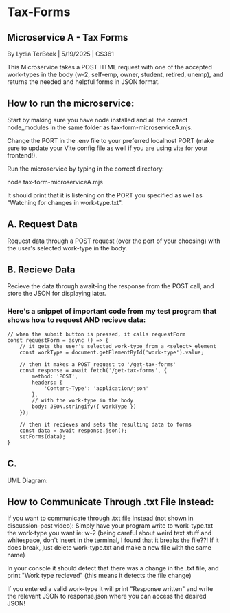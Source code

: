 # Tax-Forms
## Microservice A - Tax Forms
By Lydia TerBeek | 5/19/2025 | CS361

This Microservice takes a POST HTML request with one of the accepted work-types in the body (w-2, self-emp, owner, student, retired, unemp), and returns the needed and helpful forms in JSON format.

## How to run the microservice:
Start by making sure you have node installed and all the correct node_modules in the same folder as tax-form-microserviceA.mjs. 

Change the PORT in the .env file to your preferred localhost PORT (make sure to update your Vite config file as well if you are using vite for your frontend!). 

Run the microservice by typing in the correct directory:

node tax-form-microserviceA.mjs

It should print that it is listening on the PORT you specified as well as "Watching for changes in work-type.txt".

## A. Request Data
Request data through a POST request (over the port of your choosing) with the user's selected work-type in the body.

## B. Recieve Data
Recieve the data through await-ing the response from the POST call, and store the JSON for displaying later.

### Here's a snippet of important code from my test program that shows how to request AND recieve data:
```
// when the submit button is pressed, it calls requestForm
const requestForm = async () => {
    // it gets the user's selected work-type from a <select> element
    const workType = document.getElementById('work-type').value;

    // then it makes a POST request to '/get-tax-forms'
    const response = await fetch('/get-tax-forms', {
        method: 'POST',
        headers: {
            'Content-Type': 'application/json'
        },
        // with the work-type in the body
        body: JSON.stringify({ workType })
    });

    // then it recieves and sets the resulting data to forms
    const data = await response.json();
    setForms(data);
}
```

## C. 
UML Diagram:


## How to Communicate Through .txt File Instead:
If you want to communicate through .txt file instead (not shown in discussion-post video):
Simply have your program write to work-type.txt the work-type you want
ie: w-2
(being careful about weird text stuff and whitespace, don't insert in the terminal, I found that it breaks the file??! If it does break, just delete work-type.txt and make a new file with the same name)

In your console it should detect that there was a change in the .txt file, and print "Work type recieved" (this means it detects the file change)

If you entered a valid work-type it will print "Response written" and write the relevant JSON to response.json where you can access the desired JSON!
